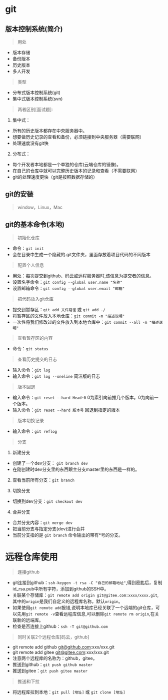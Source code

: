 # git

## 版本控制系统(简介)
> 用处
- 版本存储
- 备份版本
- 历史版本
- 多人开发

> 类型
- 分布式版本控制系统(git)
- 集中式版本控制系统(svn)

> 两者区别[面试题]:
1. 集中式：
- 所有的历史版本都存在中央服务器中。
- 想要做历史记录的查看和备份，必须链接到中央服务器（需要联网）
- 处理速度没有git快
2. 分布式：
- 每个开发者本地都是一个单独的仓库(云端仓库的镜像)。
- 在自己的仓库中就可以完整历史版本的记录和查看（不需要联网）
- git的处理速度更快（git是按照数据存储的）

## git的安装
> window，Linux，Mac

## git的基本命令(本地)
> 初始化仓库
- 命令：`git init`
- 会在目录中生成一个隐藏的.git文件夹，里面存放着项目代码的不同版本

> 配置个人信息
- 用处：每次提交到github、码云或远程服务器时,该信息为提交者的信息。
- 设置名字命令：`git config --global user.name "名称"`
- 设置邮箱命令：`git config --global user.email "邮箱"`

> 把代码放入git仓库
- 提交到暂存区：`git add 文件路径` 或 `git add ./`
- 将暂存区的文件放入本地仓库：`git commit -m "描述说明"`
- 一次性将我们修改过的文件放入到本地仓库中：`git commit --all -m "描述说明"`

> 查看暂存区的内容
- 命令：`git status`

> 查看历史提交的日志
 - 输入命令：`git log`
 - 输入命令：`git log --oneline` 简洁版的日志
> 版本回退
 - 输入命令：`git reset --hard Head~0`  0为索引向前推几个版本。0为向前一个版本。
 - 输入命令：`git reset --hard 版本号`  回退到指定的版本
> 版本切换记录
 - 输入命令：`git reflog`

> 分支
 1. 新建分支 
 - 创建了一个dev分支： `git branch dev`
 - 在刚创建时dev分支里的东西跟主分支master里的东西是一样的。
2. 查看当前所有分支：`git branch`

 3. 切换分支
 - 切换到dev分支：`git checkout dev`

4. 合并分支
 - 合并分支内容：`git merge dev`
 - 把当前分支与指定分支(dev)进行合并
 - 当前分支指的是 `git branch` 命令输出的带有*号的分支。
 # 远程仓库使用
 > 连接github
- git连接到github：`ssh-keygen -t rsa -C "自己的邮箱地址"`,得到密匙后，复制id_rsa.pub中所有字符，添加到github的SSH中。
- 关联某个存储库：`git remote add origin git@gitee.com:xxxx/xxxx.git`,其中的`origin`是我们自定义的远程库名称，默认`origin`。
- 如果使用`git remote add`报错,说明本地库已经关联了一个远端的git仓库，可以先用`git remote -v`查看远程库信息,可以删除`git remote rm origin`,在关联新的远端库。
- 检查是否连接上github：`ssh -T git@github.com`
> 同时关联2个远程仓库[码云，github]
- git remote add github git@github.com:xxx/xxx.git
- git remote add gitee git@gitee.com:xxx/xxx.git
- 注意两个远程库的名称为：github，gitee。
- 推送到github：`git push github master`
- 推送到gitee：`git push gitee master`
> 推送和下拉
- 将远程库拉到本地：`git pull [地址]` 或 `git clone [地址]`
